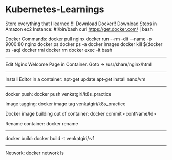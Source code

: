 # Kubernetes-Learnings
Store everything that I learned !!!
Download Docker!!
Download Steps in Amazon ec2 Instance:
#!/bin/bash
curl https://get.docker.com/ | bash

Docker Commands:
docker pull nginx
docker run --rm -dit --name <contName> -p 9000:80 nginx
docker ps
docker ps -a
docker images
docker kill $(docker ps -aq)
docker rmi <Imagename>
docker rm <contName>
docker exec -it <contName> bash

-----
Edit Nginx Welcome Page in Container.
Goto -> /usr/share/nginx/html

----
Install Editor in a container:
apt-get update
apt-get install nano/vm

----------
docker push:
docker push venkatgiri/k8s_practice

Image tagging:
docker image tag <imageid> venkatgiri/k8s_practice

Docker image building out of container:
docker commit <contName/Id>

Rename container:
docker rename <contId> <newname>

---------
docker build:
docker build -t venkatgiri/<new image name>:v1 <path>


-----------
Network:
docker network ls 



